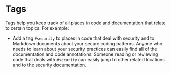# Tags

Tags help you keep track of all places in code and documentation that relate to certain topics. For example:

- Add a tag `#security` to places in code that deal with security and to Markdown documents about your secure coding patterns. Anyone who needs to learn about your security practices can easily find all of the documentation and code annotations. Someone reading or reviewing code that deals with `#security` can easily jump to other related locations and to the security documentation.
